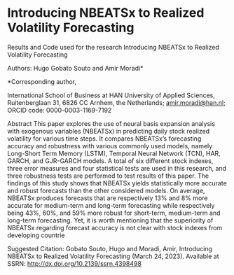# Introducing NBEATSx to Realized Volatility Forecasting
Results and Code used for the research Introducing NBEATSx to Realized Volatility Forecasting

Authors: Hugo Gobato Souto and Amir Moradi*

*Corresponding author, 

International School of Business at HAN University of Applied Sciences, Ruitenberglaan 31, 6826 CC Arnhem, the 
Netherlands; amir.moradi@han.nl; ORCID code: 0000-0003-1169-7192

Abstract
This paper explores the use of neural basis expansion analysis with exogenous variables 
(NBEATSx) in predicting daily stock realized volatility for various time steps. It compares
NBEATSx’s forecasting accuracy and robustness with various commonly used models, namely 
Long-Short Term Memory (LSTM), Temporal Neural Network (TCN), HAR, GARCH, and 
GJR-GARCH models. A total of six different stock indexes, three error measures and four 
statistical tests are used in this research, and three robustness tests are performed to test results of 
this paper. The findings of this study shows that NBEATSx yields statistically more accurate and 
robust forecasts than the other considered models. On average, NBEATSx produces forecasts that 
are respectively 13% and 8% more accurate for medium-term and long-term forecasting while
respectively being 43%, 60%, and 59% more robust for short-term, medium-term and long-term 
forecasting. Yet, it is worth mentioning that the superiority of NBEATSx regarding forecast 
accuracy is not clear with stock indexes from developing countrie

Suggested Citation: Gobato Souto, Hugo and Moradi, Amir, Introducing NBEATSx to Realized Volatility Forecasting (March 24, 2023). Available at SSRN: http://dx.doi.org/10.2139/ssrn.4398498
